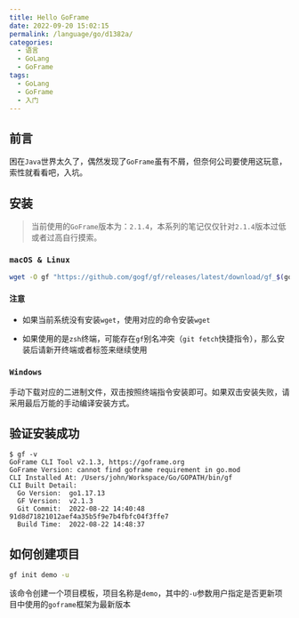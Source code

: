 ```yaml
---
title: Hello GoFrame
date: 2022-09-20 15:02:15
permalink: /language/go/d1382a/
categories:
  - 语言
  - GoLang
  - GoFrame
tags:
  - GoLang
  - GoFrame
  - 入门
---
```


## 前言

困在`Java`世界太久了，偶然发现了`GoFrame`虽有不屑，但奈何公司要使用这玩意，索性就看看吧，入坑。

<!-- more -->

<InArticleAdsense
    data-ad-client="ca-pub-1725717718088510"
    data-ad-slot="4281148213">
</InArticleAdsense>

## 安装

> 当前使用的`GoFrame`版本为：`2.1.4`，本系列的笔记仅仅针对`2.1.4`版本过低或者过高自行摸索。

### `macOS & Linux`

``` bash
wget -O gf "https://github.com/gogf/gf/releases/latest/download/gf_$(go env GOOS)_$(go env GOARCH)" && chmod +x gf && ./gf install -y && rm ./gf
```

#### 注意

- 如果当前系统没有安装`wget`，使用对应的命令安装`wget`

- 如果使用的是`zsh`终端，可能存在`gf`别名冲突（`git fetch`快捷指令），那么安装后请新开终端或者标签来继续使用

### `Windows`

手动下载对应的二进制文件，双击按照终端指令安装即可。如果双击安装失败，请采用最后万能的手动编译安装方式。

## 验证安装成功

``` shell
$ gf -v
GoFrame CLI Tool v2.1.3, https://goframe.org
GoFrame Version: cannot find goframe requirement in go.mod
CLI Installed At: /Users/john/Workspace/Go/GOPATH/bin/gf
CLI Built Detail:
  Go Version:  go1.17.13
  GF Version:  v2.1.3
  Git Commit:  2022-08-22 14:40:48 91d8d71821012aef4a35b5f9e7b4fbfc04f3ffe7
  Build Time:  2022-08-22 14:48:37
```

## 如何创建项目

``` bash
gf init demo -u
```

该命令创建一个项目模板，项目名称是`demo`，其中的`-u`参数用户指定是否更新项目中使用的`goframe`框架为最新版本
